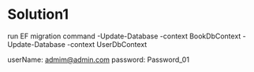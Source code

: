 # Solution1

run EF migration command
-Update-Database -context BookDbContext
-Update-Database -context UserDbContext

userName: admim@admin.com
password: Password_01
